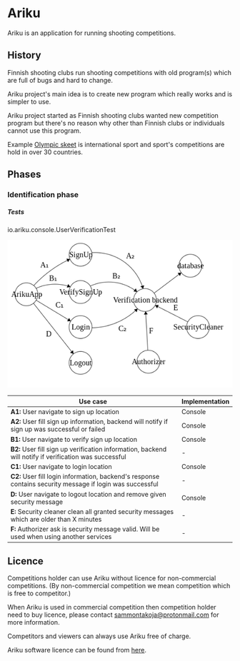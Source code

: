 # Ariku

Ariku is an application for running shooting competitions.

## History

Finnish shooting clubs run shooting competitions with old program(s) which are full of bugs
and hard to change.

Ariku project's main idea is to create new program which really works and is simpler to use.

Ariku project started as Finnish shooting clubs wanted new competition program but
there's no reason why other than Finnish clubs or individuals cannot use this program.

Example [Olympic skeet](https://en.wikipedia.org/wiki/Olympic_skeet) is international sport
and sport's competitions are hold in over 30 countries.

## Phases

### Identification phase

##### Tests
io.ariku.console.UserVerificationTest

![](states1.png)

|Use case   | Implementation |
|---|---|
|**A1:** User navigate to sign up location | Console |
|**A2:** User fill sign up information, backend will notify if sign up was successful or failed | Console |
|**B1:** User navigate to verify sign up location | Console |
|**B2:** User fill sign up verification information, backend will notify if verification was successful | - |
|**C1:** User navigate to login location | Console |
|**C2:** User fill login information, backend's response contains security message if login was successful | - |
|**D:** User navigate to logout location and remove given security message | Console |
|**E:** Security cleaner clean all granted security messages which are older than X minutes | - |
|**F:** Authorizer ask is security message valid. Will be used when using another services | - |

## Licence

Competitions holder can use Ariku without licence for non-commercial competitions.
(By non-commercial competition we mean competition which is free to competitor.)

When Ariku is used in commercial competition then competition holder need to buy licence,
please contact sammontakoja@protonmail.com for more information.

Competitors and viewers can always use Ariku free of charge.

Ariku software licence can be found from [here](LICENSE).